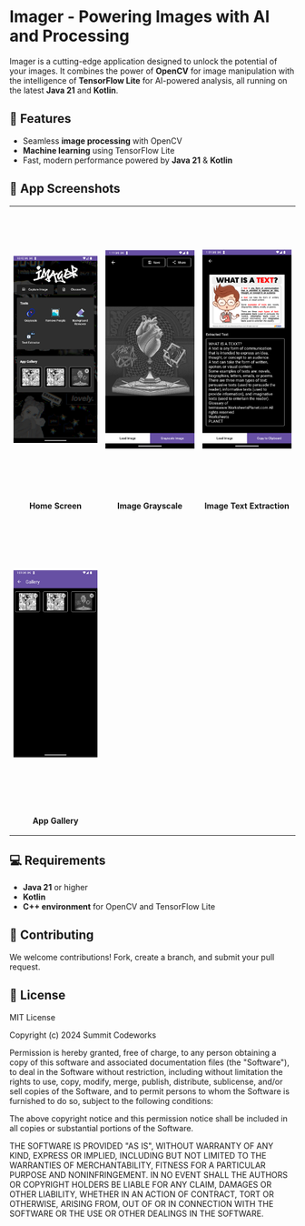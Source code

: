 # Imager - Powering Images with AI and Processing

Imager is a cutting-edge application designed to unlock the potential of your images. It combines the power of **OpenCV** for image manipulation with the intelligence of **TensorFlow Lite** for AI-powered analysis, all running on the latest **Java 21** and **Kotlin**.

## 🚀 Features
- Seamless **image processing** with OpenCV
- **Machine learning** using TensorFlow Lite
- Fast, modern performance powered by **Java 21** & **Kotlin**

## 📸 App Screenshots

<table>
  <tr>
    <td align="center">
      <img src="https://github.com/debarunlahiri/Imager/blob/master/screenshots/Screenshot_1734196327.png" alt="Home Screen" style="height: 500px; object-fit: contain;">
      <p><strong>Home Screen</strong></p>
    </td>
    <td align="center">
      <img src="https://github.com/debarunlahiri/Imager/blob/master/screenshots/Screenshot_1734205320.png" alt="Image Grayscale" style="height: 500px; object-fit: contain;">
      <p><strong>Image Grayscale</strong></p>
    </td>
    <td align="center">
      <img src="https://github.com/debarunlahiri/Imager/blob/master/screenshots/Screenshot_1734204665.png" alt="Image Text Extraction" style="height: 500px; object-fit: contain;">
      <p><strong>Image Text Extraction</strong></p>
    </td>
  </tr>
  <tr>
    <td align="center">
      <img src="https://github.com/debarunlahiri/Imager/blob/master/screenshots/Screenshot_1734204676.png" alt="Image Text Extraction" style="height: 500px; object-fit: contain;">
      <p><strong>App Gallery</strong></p>
    </td>
  </tr>
</table>

## 💻 Requirements
- **Java 21** or higher
- **Kotlin**
- **C++ environment** for OpenCV and TensorFlow Lite

## 🤝 Contributing
We welcome contributions! Fork, create a branch, and submit your pull request.

## 📄 License

MIT License

Copyright (c) 2024 Summit Codeworks

Permission is hereby granted, free of charge, to any person obtaining a copy of this software and associated documentation files (the "Software"), to deal in the Software without restriction, including without limitation the rights to use, copy, modify, merge, publish, distribute, sublicense, and/or sell copies of the Software, and to permit persons to whom the Software is furnished to do so, subject to the following conditions:

The above copyright notice and this permission notice shall be included in all copies or substantial portions of the Software.

THE SOFTWARE IS PROVIDED "AS IS", WITHOUT WARRANTY OF ANY KIND, EXPRESS OR IMPLIED, INCLUDING BUT NOT LIMITED TO THE WARRANTIES OF MERCHANTABILITY, FITNESS FOR A PARTICULAR PURPOSE AND NONINFRINGEMENT. IN NO EVENT SHALL THE AUTHORS OR COPYRIGHT HOLDERS BE LIABLE FOR ANY CLAIM, DAMAGES OR OTHER LIABILITY, WHETHER IN AN ACTION OF CONTRACT, TORT OR OTHERWISE, ARISING FROM, OUT OF OR IN CONNECTION WITH THE SOFTWARE OR THE USE OR OTHER DEALINGS IN THE SOFTWARE.
